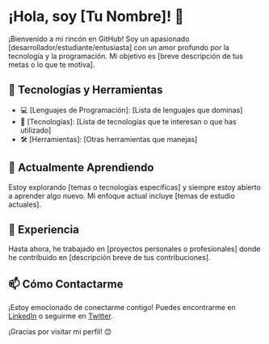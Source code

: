 # ¡Hola, soy [Tu Nombre]! 👋

¡Bienvenido a mi rincón en GitHub! Soy un apasionado [desarrollador/estudiante/entusiasta] con un amor profundo por la tecnología y la programación. Mi objetivo es [breve descripción de tus metas o lo que te motiva].

## 🔧 Tecnologías y Herramientas

- 💻 [Lenguajes de Programación]: [Lista de lenguajes que dominas]
- 🚀 [Tecnologías]: [Lista de tecnologías que te interesan o que has utilizado]
- 🛠 [Herramientas]: [Otras herramientas que manejas]

## 🌱 Actualmente Aprendiendo

Estoy explorando [temas o tecnologías específicas] y siempre estoy abierto a aprender algo nuevo. Mi enfoque actual incluye [temas de estudio actuales].

## 💼 Experiencia

Hasta ahora, he trabajado en [proyectos personales o profesionales] donde he contribuido en [descripción breve de tus contribuciones].

## 📫 Cómo Contactarme

¡Estoy emocionado de conectarme contigo! Puedes encontrarme en [LinkedIn](tu-enlace-de-linkedin) o seguirme en [Twitter](tu-usuario-de-twitter).

¡Gracias por visitar mi perfil! 😊

